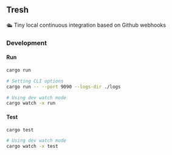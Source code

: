 ## Tresh

🛳 Tiny local continuous integration based on Github webhooks

### Development

#### Run

```bash
cargo run

# Setting CLI options
cargo run -- --port 9090 --logs-dir ./logs
```

```bash
# Using dev watch mode
cargo watch -x run
```

#### Test

```bash
cargo test
```

```bash
# Using dev watch mode
cargo watch -x test
```